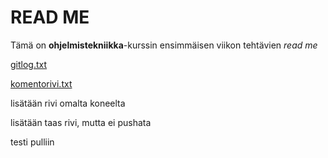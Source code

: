 # READ ME
Tämä on **ohjelmistekniikka**-kurssin ensimmäisen viikon tehtävien *read me*


[gitlog.txt](http://github.com/IidaHamalainen/ot-harjoitustyo/blob/master/laskarit/viikko1/gitlog.txt)

[komentorivi.txt](http://github.com/IidaHamalainen/ot-harjoitustyo/blob/master/laskarit/viikko1/komentorivi.txt)

lisätään rivi omalta koneelta

lisätään taas rivi, mutta ei pushata

testi pulliin
